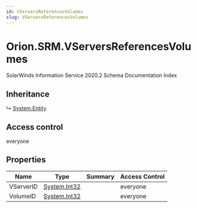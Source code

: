 ```yaml
---
id: VServersReferencesVolumes
slug: VServersReferencesVolumes
---
```


# Orion.SRM.VServersReferencesVolumes

SolarWinds Information Service 2020.2 Schema Documentation Index

## Inheritance

↳ [System.Entity](./../System/Entity)

## Access control

everyone

## Properties

| Name | Type | Summary | Access Control |
| ------ | ------ | ------ | ------ |
| VServerID | [System.Int32](https://docs.microsoft.com/en-us/dotnet/api/system.int32) |  | everyone |
| VolumeID | [System.Int32](https://docs.microsoft.com/en-us/dotnet/api/system.int32) |  | everyone |

